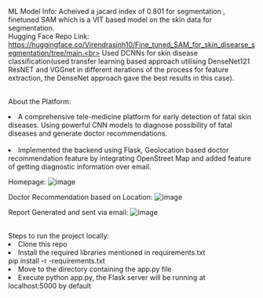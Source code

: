 ML Model Info: Acheived a jacard index of 0.801 for segmentation , finetuned SAM which is a VIT based model on the skin data for segmentation.<br>
Hugging Face Repo Link: https://huggingface.co/Virendrasinh10/Fine_tuned_SAM_for_skin_disearse_segmentation/tree/main.<br>
Used DCNNs for skin disease classification(used transfer learning based approach utilising DenseNet121 ResNET and VGGnet in different iterations of the process for feature extraction, the DenseNet approach gave the best results in this case).<br><br>

About the Platform:<br>
<li>A comprehensive tele-medicine platform for early detection of fatal skin diseases. Using powerful CNN models to diagnose possibility of fatal diseases and generate doctor recommendations.</li><br>
<li>Implemented the backend using Flask, Geolocation based doctor recommendation feature by integrating OpenStreet Map and added feature of getting diagnostic information over email. </li>


Homepage:
![image](https://github.com/user-attachments/assets/a04b21c5-2640-4bb6-aa2f-869cf7e7b88a)

Doctor Recommendation based on Location: 
![image](https://github.com/user-attachments/assets/ddafda3a-b217-4fde-a827-b38ed10ceef9)

Report Generated and sent via email:
![image](https://github.com/user-attachments/assets/e2295ee5-b0c2-4f95-ab93-15843d41fbb4)

<br>
Steps to run the project locally:
<li>Clone this repo</li>
<li>Install the required libraries mentioned in requirements.txt <br>
pip install -r -requirements.txt</li>
<li>Move to the directory containing the app.py file</li>
<li>Execute python app.py, the Flask server will be running at localhost:5000 by default</li>
<br>
